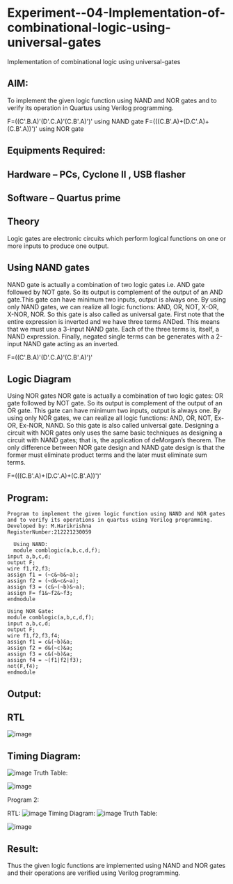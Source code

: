 # Experiment--04-Implementation-of-combinational-logic-using-universal-gates
Implementation of combinational logic using universal-gates
 
## AIM:
To implement the given logic function using NAND and NOR gates and to verify its operation in Quartus using Verilog programming.

F=((C'.B.A)'(D'.C.A)'(C.B'.A)')' using NAND gate
F=(((C.B'.A)+(D.C'.A)+(C.B'.A))')' using NOR gate
## Equipments Required:
## Hardware – PCs, Cyclone II , USB flasher
## Software – Quartus prime


## Theory
Logic gates are electronic circuits which perform logical functions on one or more inputs to produce one output. 

## Using NAND gates
NAND gate is actually a combination of two logic gates i.e. AND gate followed by NOT gate. So its output is complement of the output of an AND gate.This gate can have minimum two inputs, output is always one. By using only NAND gates, we can realize all logic functions: AND, OR, NOT, X-OR, X-NOR, NOR. So this gate is also called as universal gate. First note that the entire expression is inverted and we have three terms ANDed. This means that we must use a 3-input NAND gate. Each of the three terms is, itself, a NAND expression. Finally, negated single terms can be generates with a 2-input NAND gate acting as an inverted.

F=((C'.B.A)'(D'.C.A)'(C.B'.A)')'

## Logic Diagram

Using NOR gates
NOR gate is actually a combination of two logic gates: OR gate followed by NOT gate. So its output is complement of the output of an OR gate. This gate can have minimum two inputs, output is always one. By using only NOR gates, we can realize all logic functions: AND, OR, NOT, Ex-OR, Ex-NOR, NAND. So this gate is also called universal gate. Designing a circuit with NOR gates only uses the same basic techniques as designing a circuit with NAND gates; that is, the application of deMorgan’s theorem. The only difference between NOR gate design and NAND gate design is that the former must eliminate product terms and the later must eliminate sum terms.

F=(((C.B'.A)+(D.C'.A)+(C.B'.A))')'


## Program:
~~~
Program to implement the given logic function using NAND and NOR gates and to verify its operations in quartus using Verilog programming.
Developed by: M.Harikrishna
RegisterNumber:212221230059  
  
  Using NAND:
  module comblogic(a,b,c,d,f);
input a,b,c,d;
output F;
wire f1,f2,f3;
assign f1 = (~c&~b&~a);
assign f2 = (~d&~c&~a);
assign f3 = (c&~(~b)&~a);
assign F= f1&~f2&~f3;
endmodule

Using NOR Gate:
module comblogic(a,b,c,d,f);
input a,b,c,d;
output F;
wire f1,f2,f3,f4;
assign f1 = c&(~b)&a;
assign f2 = d&(~c)&a;
assign f3 = c&(~b)&a;
assign f4 = ~(f1|f2|f3);
not(F,f4);
endmodule
~~~
## Output:
## RTL
![image](https://user-images.githubusercontent.com/94882905/201388931-9f6b99e9-2ba5-4b18-8263-f2f7cf995ac1.png)
## Timing Diagram:
![image](https://user-images.githubusercontent.com/94882905/201388992-ef367a45-1752-43af-a825-5afd931a5000.png)
Truth Table:

![image](https://user-images.githubusercontent.com/94882905/201389140-6f9b7e71-32e7-437c-bd7a-65e52aea5fa9.png)

Program 2:

RTL:
![image](https://user-images.githubusercontent.com/94882905/201389298-8296bc11-2523-4ae2-8967-3ae3f1f482c7.png)
Timing Diagram:
![image](https://user-images.githubusercontent.com/94882905/201389383-b6783e7c-0371-4ec3-95c5-c4c58798e33e.png)
Truth Table:

![image](https://user-images.githubusercontent.com/94882905/201389470-316ea44d-a281-4e72-9904-50397148fb3b.png)

## Result:
Thus the given logic functions are implemented using NAND and NOR gates and their operations are verified using Verilog programming.
